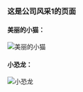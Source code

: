 ### 这是公司风采1的页面

#### 美丽的小猫：
![美丽的小猫](/simiantong/img/survey.png)
#### 小恐龙：
![小恐龙](/simiantong/img/favicon.png)
